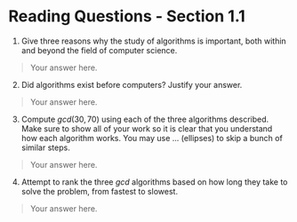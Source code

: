 # Reading Questions - Section 1.1

1. Give three reasons why the study of algorithms is important, both within and beyond the field of computer science.

> Your answer here.

2. Did algorithms exist before computers? Justify your answer.

> Your answer here.

3. Compute $gcd(30,70)$ using each of the three algorithms described. Make sure to show all of your work so it is clear that you understand how each algorithm works. You may use ... (ellipses) to skip a bunch of similar steps.

> Your answer here.

4. Attempt to rank the three $gcd$ algorithms based on how long they take to solve the problem, from fastest to slowest.

> Your answer here.
